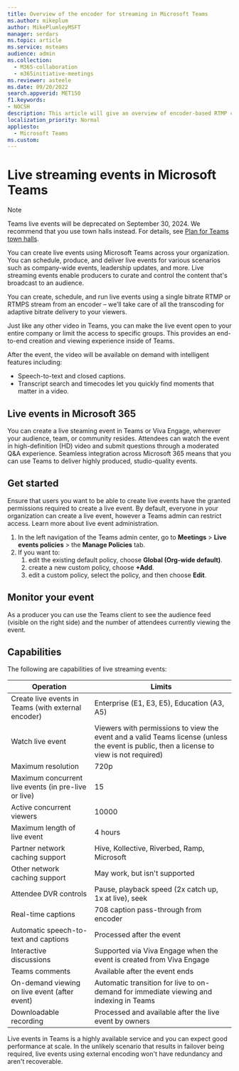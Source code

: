 ```yaml
---
title: Overview of the encoder for streaming in Microsoft Teams
ms.author: mikeplum
author: MikePlumleyMSFT
manager: serdars
ms.topic: article
ms.service: msteams
audience: admin
ms.collection: 
  - M365-collaboration
  - m365initiative-meetings
ms.reviewer: asteele
ms.date: 09/20/2022
search.appverid: MET150
f1.keywords:
- NOCSH
description: This article will give an overview of encoder-based RTMP configuration for Microsoft Teams streaming events.
localization_priority: Normal
appliesto: 
  - Microsoft Teams
ms.custom:
---
```

# Live streaming events in Microsoft Teams

> [!NOTE]
> Teams live events will be deprecated on September 30, 2024. We recommend that you use town halls instead. For details, see [Plan for Teams town halls](/microsoftteams/plan-town-halls).

You can create live events using Microsoft Teams across your organization. You can schedule, produce, and deliver live events for various scenarios such as company-wide events, leadership updates, and more. Live streaming events enable producers to curate and control the content that's broadcast to an audience.

You can create, schedule, and run live events using a single bitrate RTMP or RTMPS stream from an encoder – we’ll take care of all the transcoding for adaptive bitrate delivery to your viewers.

Just like any other video in Teams, you can make the live event open to your entire company or limit the access to specific groups. This provides an end-to-end creation and viewing experience inside of Teams.

After the event, the video will be available on demand with intelligent features including:

- Speech-to-text and closed captions.
- Transcript search and timecodes let you quickly find moments that matter in a video.

## Live events in Microsoft 365

You can create a live steaming event in Teams or Viva Engage, wherever your audience, team, or community resides. Attendees can watch the event in high-definition (HD) video and submit questions through a moderated Q&A experience. Seamless integration across Microsoft 365 means that you can use Teams to deliver highly produced, studio-quality events.

## Get started

Ensure that users you want to be able to create live events have the granted permissions required to create a live event. By default, everyone in your organization can create a live event, however a Teams admin can restrict access. Learn more about live event administration.

1. In the left navigation of the Teams admin center, go to **Meetings** > **Live events policies** > the **Manage Policies** tab.
1. If you want to:
    1. edit the existing default policy, choose **Global (Org-wide default)**.
    1. create a new custom policy, choose **+Add**.
    1. edit a custom policy, select the policy, and then choose **Edit**.

## Monitor your event

As a producer you can use the Teams client to see the audience feed (visible on the right side) and the number of attendees currently viewing the event.

## Capabilities

The following are capabilities of live streaming events:

|Operation                                            |Limits                                                               |
|-----------------------------------------------------|---------------------------------------------------------------------|
|Create live events in Teams (with external encoder)  |Enterprise (E1, E3, E5), Education (A3, A5)                          |
|Watch live event                                     |Viewers with permissions to view the event and a valid Teams license (unless the event is public, then a license to view is not required) |
|Maximum resolution                                   |720p                                                                 |
|Maximum concurrent live events (in pre-live or live) |15                                                                   |
|Active concurrent viewers                            |10000                                                                |
|Maximum length of live event                         |4 hours                                                              |
|Partner network caching support                      |Hive, Kollective, Riverbed, Ramp, Microsoft                          |
|Other network caching support                        |May work, but isn't supported                                        |
|Attendee DVR controls                                |Pause, playback speed (2x catch up, 1x at live), seek                |
|Real-time captions                                   |708 caption pass-through from encoder                                |
|Automatic speech-to-text and captions                |Processed after the event                                            |
|Interactive discussions                              |Supported via Viva Engage when the event is created from Viva Engage           |
|Teams comments                                       |Available after the event ends                                       |
|On-demand viewing on live event (after event)        |Automatic transition for live to on-demand for immediate viewing and indexing in Teams |
|Downloadable recording                               |Processed and available after the live event by owners               |

Live events in Teams is a highly available service and you can expect good performance at scale. In the unlikely scenario that results in failover being required, live events using external encoding won't have redundancy and aren't recoverable.
